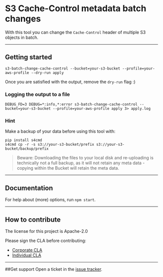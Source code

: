 # S3 Cache-Control metadata batch changes

With this tool you can change the `Cache-Control` header of multiple S3 objects in batch.

***
## Getting started

```console
s3-batch-change-cache-control --bucket=your-s3-bucket --profile=your-aws-profile --dry-run apply
```

Once you are satisfied with the output, remove the `dry-run` flag :)

### Logging the output to a file
```console
DEBUG_FD=3 DEBUG=*:info,*:error s3-batch-change-cache-control --bucket=your-s3-bucket --profile=your-aws-profile apply 3> apply.log
```

### Hint
Make a backup of your data before using this tool with:

```console
pip install s4cmd
s4cmd cp -r -s s3://your-s3-bucket/prefix s3://your-s3-bucket/backup/prefix
```

> Beware: Downloading the files to your local disk and re-uploading is technically not a full backup, as it will not retain any meta data - copying within the Bucket will retain the meta data.

***
## Documentation
For help about (more) options, run `npm start`.

***
## How to contribute
The license for this project is Apache-2.0

Please sign the CLA before contributing:

* [Corporate CLA](https://na2.docusign.net/Member/PowerFormSigning.aspx?PowerFormId=e1c17c66-ca4d-4aab-a953-2c231af4a20b)
* [Individual CLA](https://na2.docusign.net/Member/PowerFormSigning.aspx?PowerFormId=3f94fbdc-2fbe-46ac-b14c-5d152700ae5d)

***
##Get support
Open a ticket in the [issue tracker](https://bitbucket.org/atlassian/s3-batch-change-cache-control/issues).

